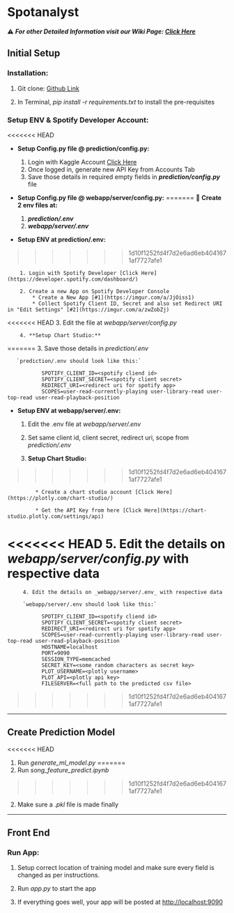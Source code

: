 # Spotanalyst

⚠ _**For other Detailed Information visit our Wiki Page: [Click Here](https://github.com/VijayasaiVS/spotanalyst/wiki)**_

## Initial Setup

### Installation:

1. Git clone: [Github Link](https://github.com/VijayasaiVS/spotanalyst.git)

2. In Terminal, 
              _pip install -r requirements.txt_ 
   to install the pre-requisites

### Setup ENV & Spotify Developer Account:

<<<<<<< HEAD
  *   **Setup Config.py file @ prediction/config.py:**

        1. Login with Kaggle Account [Click Here](https://www.kaggle.com)
        2. Once logged in, generate new API Key from Accounts Tab
        3. Save those details in required empty fields in _**prediction/config.py**_ file


   *   **Setup Config.py file @ webapp/server/config.py:**
=======
🔴 **Create 2 env files at:**
       1. _**prediction/.env**_
       2. _**webapp/server/.env**_

  *   **Setup ENV at prediction/.env:**
>>>>>>> 1d10f1252fd4f7d2e6ad6eb4041671af7727afe1

        1. Login with Spotify Developer [Click Here](https://developer.spotify.com/dashboard/) 

        2. Create a new App on Spotify Developer Console
            * Create a New App [#1](https://imgur.com/a/JjOiss1)
            * Collect Spotify Client ID, Secret and also set Redirect URI in "Edit Settings" [#2](https://imgur.com/a/zwZobZj)

<<<<<<< HEAD
        3. Edit the  file at _webapp/server/config.py_

        4. **Setup Chart Studio:**
=======
        3. Save those details in _prediction/.env_

       `prediction/.env should look like this:`

               SPOTIFY_CLIENT_ID=<spotify cliend id>
               SPOTIFY_CLIENT_SECRET=<spotify client secret>
               REDIRECT_URI=<redirect uri for spotify app>
               SCOPES=user-read-currently-playing user-library-read user-top-read user-read-playback-position

   *   **Setup ENV at webapp/server/.env:**

        1. Edit the .env file at _webapp/server/.env_

        2. Set same client id, client secret, redirect uri, scope from _prediction/.env_

        3. **Setup Chart Studio:**
>>>>>>> 1d10f1252fd4f7d2e6ad6eb4041671af7727afe1

             * Create a chart studio account [Click Here](https://plotly.com/chart-studio/)

             * Get the API Key from here [Click Here](https://chart-studio.plotly.com/settings/api)

<<<<<<< HEAD
         5. Edit the details on _webapp/server/config.py_ with respective data
=======
         4. Edit the details on _webapp/server/.env_ with respective data

         `webapp/server/.env should look like this:`

               SPOTIFY_CLIENT_ID=<spotify cliend id>
               SPOTIFY_CLIENT_SECRET=<spotify client secret>
               REDIRECT_URI=<redirect uri for spotify app>
               SCOPES=user-read-currently-playing user-library-read user-top-read user-read-playback-position
               HOSTNAME=localhost
               PORT=9090
               SESSION_TYPE=memcached
               SECRET_KEY=<some random characters as secret key>
               PLOT_USERNAME=<plotly username>
               PLOT_API=<plotly api key>
               FILESERVER=<full path to the predicted csv file>
>>>>>>> 1d10f1252fd4f7d2e6ad6eb4041671af7727afe1


***


## Create Prediction Model

<<<<<<< HEAD
1. Run _generate_ml_model.py_
=======
1. Run _song_feature_predict.ipynb_
>>>>>>> 1d10f1252fd4f7d2e6ad6eb4041671af7727afe1

2. Make sure a _.pkl_ file is made finally


***

## Front End

### Run App:

1. Setup correct location of training model and make sure every field is changed as per instructions.

2. Run _app.py_ to start the app

3. If everything goes well, your app will be posted at [http://localhost:9090](http://localhost:9090)
